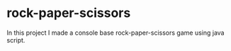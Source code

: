 # rock-paper-scissors

In this project I made a console base rock-paper-scissors game using java script.